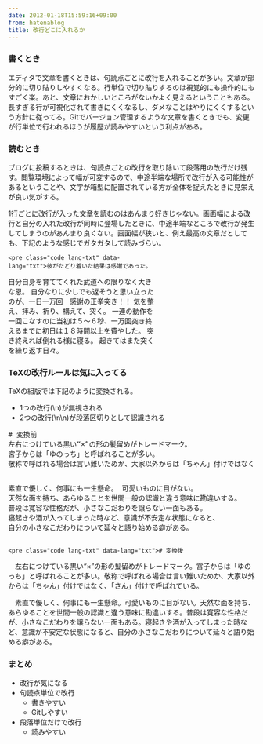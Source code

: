 ```yaml
---
date: 2012-01-18T15:59:16+09:00
from: hatenablog
title: 改行どこに入れるか
---
```



<div class="section">
    <h3>書くとき</h3>
    <p>エディタで文章を書くときは、句読点ごとに改行を入れることが多い。文章が部分的に切り貼りしやすくなる。行単位で切り貼りするのは視覚的にも操作的にもすごく楽。あと、文章におかしいところがないかよく見えるということもある。長すぎる行が可視化されて書きにくくなるし、ダメなことはやりにくくするという方針に従ってる。Gitでバージョン管理するような文章を書くときでも、変更が行単位で行われるほうが履歴が読みやすいという利点がある。</p>

</div>
<div class="section">
    <h3>読むとき</h3>
    <p>ブログに投稿するときは、句読点ごとの改行を取り除いて段落用の改行だけ残す。閲覧環境によって幅が可変するので、中途半端な場所で改行が入る可能性があるということや、文字が箱型に配置されている方が全体を捉えたときに見栄えが良い気がする。</p>
<p>1行ごとに改行が入った文章を読むのはあんまり好きじゃない。画面幅による改行と自分の入れた改行が同時に登場したときに、中途半端なところで改行が発生してしまうのがあんまり良くない。画面幅が狭いと、例え最高の文章だとしても、下記のような感じでガタガタして読みづらい。</p>
<p></p>
<div style="width:300px">

    <pre class="code lang-txt" data-lang="txt">彼がたどり着いた結果は感謝であった。
自分自身を育ててくれた武道への限りなく大きな恩。
自分なりに少しでも返そうと思い立ったのが、一日一万回　感謝の正拳突き！！
気を整え、拝み、祈り、構えて、突く。
一連の動作を一回こなすのに当初は５～６秒、一万回突き終えるまでに初日は１８時間以上を費やした。
突き終えれば倒れる様に寝る。
起きてはまた突くを繰り返す日々。</pre>
<p></p>
</div>

</div>
<div class="section">
    <h3>TeXの改行ルールは気に入ってる</h3>
    <p>TeXの組版では下記のように変換される。</p>

<ul>
<li>1つの改行(\n)が無視される</li>
<li>2つの改行(\n\n)が段落区切りとして認識される</li>
</ul>
    <pre class="code lang-txt" data-lang="txt"># 変換前
左右につけている黒い“×”の形の髪留めがトレードマーク。
宮子からは「ゆのっち」と呼ばれることが多い。
敬称で呼ばれる場合は言い難いためか、大家以外からは「ちゃん」付けではなく、「さん」付けで呼ばれている。

素直で優しく、何事にも一生懸命。
可愛いものに目がない。
天然な面を持ち、あらゆることを世間一般の認識と違う意味に勘違いする。
普段は寛容な性格だが、小さなこだわりを譲らない一面もある。
寝起きや酒が入ってしまった時など、意識が不安定な状態になると、
自分の小さなこだわりについて延々と語り始める癖がある。</pre>

    <pre class="code lang-txt" data-lang="txt"># 変換後
　左右につけている黒い“×”の形の髪留めがトレードマーク。宮子からは「ゆのっち」と呼ばれることが多い。敬称で呼ばれる場合は言い難いためか、大家以外からは「ちゃん」付けではなく、「さん」付けで呼ばれている。

　素直で優しく、何事にも一生懸命。可愛いものに目がない。天然な面を持ち、あらゆることを世間一般の認識と違う意味に勘違いする。普段は寛容な性格だが、小さなこだわりを譲らない一面もある。寝起きや酒が入ってしまった時など、意識が不安定な状態になると、自分の小さなこだわりについて延々と語り始める癖がある。</pre>

</div>
<div class="section">
    <h3>まとめ</h3>

<ul>
<li>改行が気になる</li>
<li>句読点単位で改行
<ul>
<li>書きやすい</li>
<li>Gitしやすい</li>
</ul>
</li>
<li>段落単位だけで改行
<ul>
<li>読みやすい</li>
</ul>
</li>
</ul>
</div>
